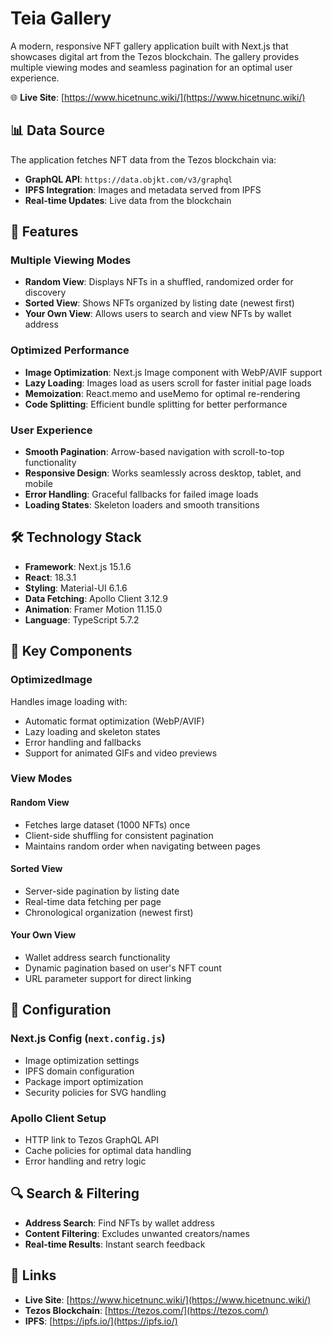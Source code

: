 # Teia Gallery

A modern, responsive NFT gallery application built with Next.js that showcases digital art from the Tezos blockchain. The gallery provides multiple viewing modes and seamless pagination for an optimal user experience.

🌐 **Live Site**: [https://www.hicetnunc.wiki/](https://www.hicetnunc.wiki/)

## 📊 Data Source

The application fetches NFT data from the Tezos blockchain via:

- **GraphQL API**: `https://data.objkt.com/v3/graphql`
- **IPFS Integration**: Images and metadata served from IPFS
- **Real-time Updates**: Live data from the blockchain

## 🎨 Features

### **Multiple Viewing Modes**

- **Random View**: Displays NFTs in a shuffled, randomized order for discovery
- **Sorted View**: Shows NFTs organized by listing date (newest first)
- **Your Own View**: Allows users to search and view NFTs by wallet address

### **Optimized Performance**

- **Image Optimization**: Next.js Image component with WebP/AVIF support
- **Lazy Loading**: Images load as users scroll for faster initial page loads
- **Memoization**: React.memo and useMemo for optimal re-rendering
- **Code Splitting**: Efficient bundle splitting for better performance

### **User Experience**

- **Smooth Pagination**: Arrow-based navigation with scroll-to-top functionality
- **Responsive Design**: Works seamlessly across desktop, tablet, and mobile
- **Error Handling**: Graceful fallbacks for failed image loads
- **Loading States**: Skeleton loaders and smooth transitions

## 🛠️ Technology Stack

- **Framework**: Next.js 15.1.6
- **React**: 18.3.1
- **Styling**: Material-UI 6.1.6
- **Data Fetching**: Apollo Client 3.12.9
- **Animation**: Framer Motion 11.15.0
- **Language**: TypeScript 5.7.2

## 🎯 Key Components

### **OptimizedImage**

Handles image loading with:

- Automatic format optimization (WebP/AVIF)
- Lazy loading and skeleton states
- Error handling and fallbacks
- Support for animated GIFs and video previews

### **View Modes**

#### Random View

- Fetches large dataset (1000 NFTs) once
- Client-side shuffling for consistent pagination
- Maintains random order when navigating between pages

#### Sorted View

- Server-side pagination by listing date
- Real-time data fetching per page
- Chronological organization (newest first)

#### Your Own View

- Wallet address search functionality
- Dynamic pagination based on user's NFT count
- URL parameter support for direct linking

## 🔧 Configuration

### **Next.js Config** (`next.config.js`)

- Image optimization settings
- IPFS domain configuration
- Package import optimization
- Security policies for SVG handling

### **Apollo Client Setup**

- HTTP link to Tezos GraphQL API
- Cache policies for optimal data handling
- Error handling and retry logic

## 🔍 Search & Filtering

- **Address Search**: Find NFTs by wallet address
- **Content Filtering**: Excludes unwanted creators/names
- **Real-time Results**: Instant search feedback

## 🔗 Links

- **Live Site**: [https://www.hicetnunc.wiki/](https://www.hicetnunc.wiki/)
- **Tezos Blockchain**: [https://tezos.com/](https://tezos.com/)
- **IPFS**: [https://ipfs.io/](https://ipfs.io/)
